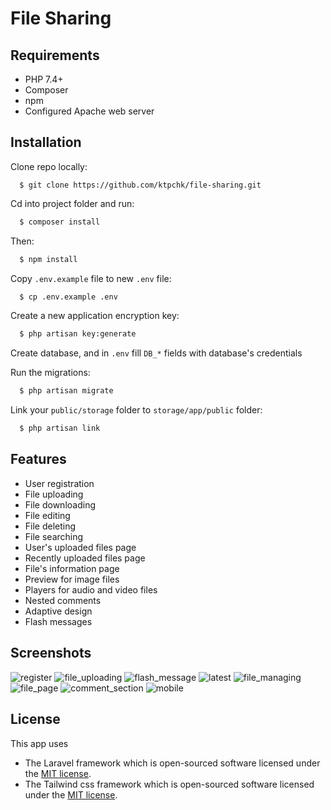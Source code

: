 # File Sharing

## Requirements

-   PHP 7.4+
-   Composer
-   npm
-   Configured Apache web server

## Installation

Clone repo locally:

```shx
  $ git clone https://github.com/ktpchk/file-sharing.git
```

Cd into project folder and run:

```sh
  $ composer install
```

Then:

```sh
  $ npm install
```

Copy `.env.example` file to new `.env` file:

```sh
  $ cp .env.example .env
```

Create a new application encryption key:

```sh
  $ php artisan key:generate
```

Create database, and in `.env` fill `DB_*` fields with database's credentials

Run the migrations:

```sh
  $ php artisan migrate
```

Link your `public/storage` folder to `storage/app/public` folder:

```sh
  $ php artisan link
```

## Features

-   User registration
-   File uploading
-   File downloading
-   File editing
-   File deleting
-   File searching
-   User's uploaded files page
-   Recently uploaded files page
-   File's information page
-   Preview for image files
-   Players for audio and video files
-   Nested comments
-   Adaptive design
-   Flash messages

## Screenshots

![register](https://user-images.githubusercontent.com/104438625/172863794-28457322-942f-4e49-8445-ce3c1a8179bf.png)
![file_uploading](https://user-images.githubusercontent.com/104438625/172863839-f0a1f578-9a43-4a84-a498-7e797e212f70.png)
![flash_message](https://user-images.githubusercontent.com/104438625/172863859-efddf98a-dc79-4b1f-bc00-a4c84801e538.png)
![latest](https://user-images.githubusercontent.com/104438625/172863900-0cbb6a3f-cb66-4d9b-903b-29ad4817f34c.png)
![file_managing](https://user-images.githubusercontent.com/104438625/172863927-324ced54-e0f9-40b9-804a-92558d230651.png)
![file_page](https://user-images.githubusercontent.com/104438625/172863947-c0a9dc70-f1f2-475e-bd4f-8a69a11dcc6b.png)
![comment_section](https://user-images.githubusercontent.com/104438625/172864003-7b218efe-3154-4675-9f35-49390093d512.png)
![mobile](https://user-images.githubusercontent.com/104438625/172864026-3275ca49-e23d-4eac-ba3e-3baa3312d815.png)

## License

This app uses

-   The Laravel framework which is open-sourced software licensed under the [MIT license](https://opensource.org/licenses/MIT).
-   The Tailwind css framework which is open-sourced software licensed under the [MIT license](https://opensource.org/licenses/MIT).
